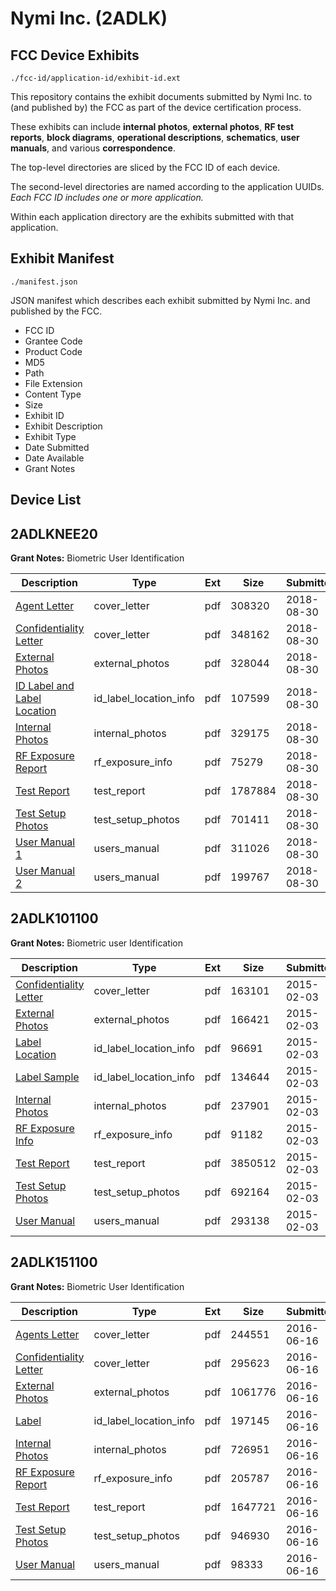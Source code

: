# Nymi Inc. (2ADLK)
## FCC Device Exhibits

```
./fcc-id/application-id/exhibit-id.ext
```

This repository contains the exhibit documents submitted by Nymi Inc. to (and published by) the FCC as part of the device certification process.

These exhibits can include **internal photos**, **external photos**, **RF test reports**, **block diagrams**, **operational descriptions**, **schematics**, **user manuals**, and various **correspondence**.

The top-level directories are sliced by the FCC ID of each device.

The second-level directories are named according to the application UUIDs. *Each FCC ID includes one or more application.*

Within each application directory are the exhibits submitted with that application. 

## Exhibit Manifest

```
./manifest.json
```

JSON manifest which describes each exhibit submitted by Nymi Inc. and published by the FCC.

- FCC ID
- Grantee Code
- Product Code
- MD5
- Path
- File Extension
- Content Type
- Size
- Exhibit ID
- Exhibit Description
- Exhibit Type
- Date Submitted
- Date Available
- Grant Notes

## Device List
## 2ADLKNEE20
**Grant Notes:** Biometric User Identification

| Description | Type | Ext | Size | Submitted | Available |
| ----------- | ---- | --- | ---- | --------- | --------- |
| [Agent Letter](2ADLKNEE20/43df7d21e214c4ac521d92be67d4e65c/3985396.pdf) | cover_letter | pdf | 308320 | 2018-08-30 | 2018-08-31 |
| [Confidentiality Letter](2ADLKNEE20/43df7d21e214c4ac521d92be67d4e65c/3985397.pdf) | cover_letter | pdf | 348162 | 2018-08-30 | 2018-08-31 |
| [External Photos](2ADLKNEE20/43df7d21e214c4ac521d92be67d4e65c/3985371.pdf) | external_photos | pdf | 328044 | 2018-08-30 | 2018-08-31 |
| [ID Label and Label Location](2ADLKNEE20/43df7d21e214c4ac521d92be67d4e65c/3985369.pdf) | id_label_location_info | pdf | 107599 | 2018-08-30 | 2018-08-31 |
| [Internal Photos](2ADLKNEE20/43df7d21e214c4ac521d92be67d4e65c/3985375.pdf) | internal_photos | pdf | 329175 | 2018-08-30 | 2018-08-31 |
| [RF Exposure Report](2ADLKNEE20/43df7d21e214c4ac521d92be67d4e65c/3985395.pdf) | rf_exposure_info | pdf | 75279 | 2018-08-30 | 2018-08-31 |
| [Test Report](2ADLKNEE20/43df7d21e214c4ac521d92be67d4e65c/3985370.pdf) | test_report | pdf | 1787884 | 2018-08-30 | 2018-08-31 |
| [Test Setup Photos](2ADLKNEE20/43df7d21e214c4ac521d92be67d4e65c/3985372.pdf) | test_setup_photos | pdf | 701411 | 2018-08-30 | 2018-08-31 |
| [User Manual 1](2ADLKNEE20/43df7d21e214c4ac521d92be67d4e65c/3985373.pdf) | users_manual | pdf | 311026 | 2018-08-30 | 2018-08-31 |
| [User Manual 2](2ADLKNEE20/43df7d21e214c4ac521d92be67d4e65c/3985374.pdf) | users_manual | pdf | 199767 | 2018-08-30 | 2018-08-31 |
## 2ADLK101100
**Grant Notes:** Biometric user Identification

| Description | Type | Ext | Size | Submitted | Available |
| ----------- | ---- | --- | ---- | --------- | --------- |
| [Confidentiality Letter](2ADLK101100/c2779004f6e089cad4fa267ea4bc99d7/2521792.pdf) | cover_letter | pdf | 163101 | 2015-02-03 | 2015-02-03 |
| [External Photos](2ADLK101100/c2779004f6e089cad4fa267ea4bc99d7/2521791.pdf) | external_photos | pdf | 166421 | 2015-02-03 | 2015-02-03 |
| [Label Location](2ADLK101100/c2779004f6e089cad4fa267ea4bc99d7/2521794.pdf) | id_label_location_info | pdf | 96691 | 2015-02-03 | 2015-02-03 |
| [Label Sample](2ADLK101100/c2779004f6e089cad4fa267ea4bc99d7/2521795.pdf) | id_label_location_info | pdf | 134644 | 2015-02-03 | 2015-02-03 |
| [Internal Photos](2ADLK101100/c2779004f6e089cad4fa267ea4bc99d7/2521793.pdf) | internal_photos | pdf | 237901 | 2015-02-03 | 2015-02-03 |
| [RF Exposure Info](2ADLK101100/c2779004f6e089cad4fa267ea4bc99d7/2521796.pdf) | rf_exposure_info | pdf | 91182 | 2015-02-03 | 2015-02-03 |
| [Test Report](2ADLK101100/c2779004f6e089cad4fa267ea4bc99d7/2521797.pdf) | test_report | pdf | 3850512 | 2015-02-03 | 2015-02-03 |
| [Test Setup Photos](2ADLK101100/c2779004f6e089cad4fa267ea4bc99d7/2521798.pdf) | test_setup_photos | pdf | 692164 | 2015-02-03 | 2015-02-03 |
| [User Manual](2ADLK101100/c2779004f6e089cad4fa267ea4bc99d7/2521799.pdf) | users_manual | pdf | 293138 | 2015-02-03 | 2015-02-03 |
## 2ADLK151100
**Grant Notes:** Biometric User Identification

| Description | Type | Ext | Size | Submitted | Available |
| ----------- | ---- | --- | ---- | --------- | --------- |
| [Agents Letter](2ADLK151100/8afceb7b3162b65b92dddd38e598e1e1/3030697.pdf) | cover_letter | pdf | 244551 | 2016-06-16 | 2016-06-16 |
| [Confidentiality Letter](2ADLK151100/8afceb7b3162b65b92dddd38e598e1e1/3030698.pdf) | cover_letter | pdf | 295623 | 2016-06-16 | 2016-06-16 |
| [External Photos](2ADLK151100/8afceb7b3162b65b92dddd38e598e1e1/3030688.pdf) | external_photos | pdf | 1061776 | 2016-06-16 | 2016-06-16 |
| [Label](2ADLK151100/8afceb7b3162b65b92dddd38e598e1e1/3030687.pdf) | id_label_location_info | pdf | 197145 | 2016-06-16 | 2016-06-16 |
| [Internal Photos](2ADLK151100/8afceb7b3162b65b92dddd38e598e1e1/3030694.pdf) | internal_photos | pdf | 726951 | 2016-06-16 | 2016-06-16 |
| [RF Exposure Report](2ADLK151100/8afceb7b3162b65b92dddd38e598e1e1/3030695.pdf) | rf_exposure_info | pdf | 205787 | 2016-06-16 | 2016-06-16 |
| [Test Report](2ADLK151100/8afceb7b3162b65b92dddd38e598e1e1/3030691.pdf) | test_report | pdf | 1647721 | 2016-06-16 | 2016-06-16 |
| [Test Setup Photos](2ADLK151100/8afceb7b3162b65b92dddd38e598e1e1/3030692.pdf) | test_setup_photos | pdf | 946930 | 2016-06-16 | 2016-06-16 |
| [User Manual](2ADLK151100/8afceb7b3162b65b92dddd38e598e1e1/3030693.pdf) | users_manual | pdf | 98333 | 2016-06-16 | 2016-06-16 |
